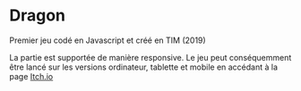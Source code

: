 # Dragon
Premier jeu codé en Javascript et créé en TIM (2019)

La partie est supportée de manière responsive.
Le jeu peut conséquemment être lancé sur les versions ordinateur, tablette et mobile en accédant à la page [Itch.io](https://heyaitssoup.itch.io/dragon)
